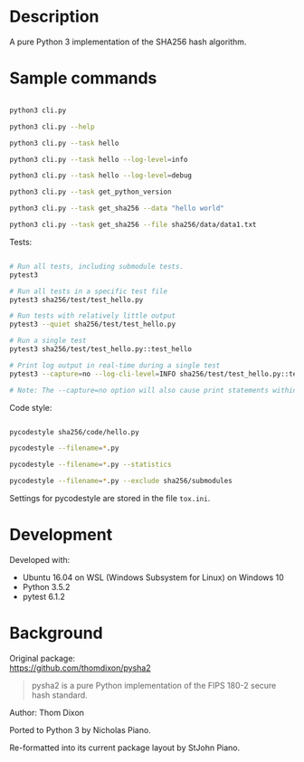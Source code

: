 # Description

A pure Python 3 implementation of the SHA256 hash algorithm.






# Sample commands


```bash

python3 cli.py

python3 cli.py --help

python3 cli.py --task hello

python3 cli.py --task hello --log-level=info

python3 cli.py --task hello --log-level=debug

python3 cli.py --task get_python_version

python3 cli.py --task get_sha256 --data "hello world"

python3 cli.py --task get_sha256 --file sha256/data/data1.txt

```


Tests:

```bash

# Run all tests, including submodule tests.
pytest3

# Run all tests in a specific test file
pytest3 sha256/test/test_hello.py

# Run tests with relatively little output
pytest3 --quiet sha256/test/test_hello.py

# Run a single test
pytest3 sha256/test/test_hello.py::test_hello

# Print log output in real-time during a single test
pytest3 --capture=no --log-cli-level=INFO sha256/test/test_hello.py::test_hello

# Note: The --capture=no option will also cause print statements within the test code to produce output.

```



Code style:


```bash

pycodestyle sha256/code/hello.py

pycodestyle --filename=*.py

pycodestyle --filename=*.py --statistics

pycodestyle --filename=*.py --exclude sha256/submodules

```

Settings for pycodestyle are stored in the file `tox.ini`.




# Development

Developed with:
- Ubuntu 16.04 on WSL (Windows Subsystem for Linux) on Windows 10
- Python 3.5.2
- pytest 6.1.2



# Background

Original package:  
https://github.com/thomdixon/pysha2

> pysha2 is a pure Python implementation of the FIPS 180-2 secure hash standard.

Author: Thom Dixon

Ported to Python 3 by Nicholas Piano.

Re-formatted into its current package layout by StJohn Piano.











